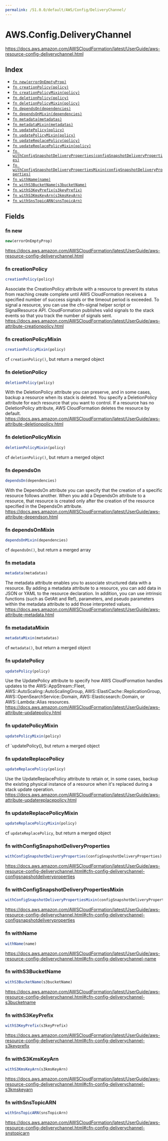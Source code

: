 ```yaml
---
permalink: /51.0.0/default/AWS/Config/DeliveryChannel/
---
```


# AWS.Config.DeliveryChannel

https://docs.aws.amazon.com/AWSCloudFormation/latest/UserGuide/aws-resource-config-deliverychannel.html

## Index

* [`fn new(errorOnEmptyProp)`](#fn-new)
* [`fn creationPolicy(policy)`](#fn-creationpolicy)
* [`fn creationPolicyMixin(policy)`](#fn-creationpolicymixin)
* [`fn deletionPolicy(policy)`](#fn-deletionpolicy)
* [`fn deletionPolicyMixin(policy)`](#fn-deletionpolicymixin)
* [`fn dependsOn(dependencies)`](#fn-dependson)
* [`fn dependsOnMixin(dependencies)`](#fn-dependsonmixin)
* [`fn metadata(metadatas)`](#fn-metadata)
* [`fn metadataMixin(metadatas)`](#fn-metadatamixin)
* [`fn updatePolicy(policy)`](#fn-updatepolicy)
* [`fn updatePolicyMixin(policy)`](#fn-updatepolicymixin)
* [`fn updateReplacePolicy(policy)`](#fn-updatereplacepolicy)
* [`fn updateReplacePolicyMixin(policy)`](#fn-updatereplacepolicymixin)
* [`fn withConfigSnapshotDeliveryProperties(configSnapshotDeliveryProperties)`](#fn-withconfigsnapshotdeliveryproperties)
* [`fn withConfigSnapshotDeliveryPropertiesMixin(configSnapshotDeliveryProperties)`](#fn-withconfigsnapshotdeliverypropertiesmixin)
* [`fn withName(name)`](#fn-withname)
* [`fn withS3BucketName(s3bucketName)`](#fn-withs3bucketname)
* [`fn withS3KeyPrefix(s3keyPrefix)`](#fn-withs3keyprefix)
* [`fn withS3KmsKeyArn(s3kmsKeyArn)`](#fn-withs3kmskeyarn)
* [`fn withSnsTopicARN(snsTopicArn)`](#fn-withsnstopicarn)

## Fields

### fn new

```ts
new(errorOnEmptyProp)
```

https://docs.aws.amazon.com/AWSCloudFormation/latest/UserGuide/aws-resource-config-deliverychannel.html

### fn creationPolicy

```ts
creationPolicy(policy)
```

Associate the CreationPolicy attribute with a resource to prevent its status from reaching create complete until AWS CloudFormation receives a specified number of success signals or the timeout period is exceeded. To signal a resource, you can use the cfn-signal helper script or SignalResource API. CloudFormation publishes valid signals to the stack events so that you track the number of signals sent. 
https://docs.aws.amazon.com/AWSCloudFormation/latest/UserGuide/aws-attribute-creationpolicy.html

### fn creationPolicyMixin

```ts
creationPolicyMixin(policy)
```

cf `creationPolicy()`, but return a merged object

### fn deletionPolicy

```ts
deletionPolicy(policy)
```

With the DeletionPolicy attribute you can preserve, and in some cases, backup a resource when its stack is deleted. You specify a DeletionPolicy attribute for each resource that you want to control. If a resource has no DeletionPolicy attribute, AWS CloudFormation deletes the resource by default. 
https://docs.aws.amazon.com/AWSCloudFormation/latest/UserGuide/aws-attribute-deletionpolicy.html

### fn deletionPolicyMixin

```ts
deletionPolicyMixin(policy)
```

cf `deletionPolicy()`, but return a merged object

### fn dependsOn

```ts
dependsOn(dependencies)
```

With the DependsOn attribute you can specify that the creation of a specific resource follows another. When you add a DependsOn attribute to a resource, that resource is created only after the creation of the resource specified in the DependsOn attribute. 
https://docs.aws.amazon.com/AWSCloudFormation/latest/UserGuide/aws-attribute-dependson.html

### fn dependsOnMixin

```ts
dependsOnMixin(dependencies)
```

cf `dependsOn()`, but return a merged array

### fn metadata

```ts
metadata(metadatas)
```

The metadata attribute enables you to associate structured data with a resource. By adding a metadata attribute to a resource, you can add data in JSON or YAML to the resource declaration. In addition, you can use intrinsic functions (such as GetAtt and Ref), parameters, and pseudo parameters within the metadata attribute to add those interpreted values. 
https://docs.aws.amazon.com/AWSCloudFormation/latest/UserGuide/aws-attribute-metadata.html

### fn metadataMixin

```ts
metadataMixin(metadatas)
```

cf `metadata()`, but return a merged object

### fn updatePolicy

```ts
updatePolicy(policy)
```

Use the UpdatePolicy attribute to specify how AWS CloudFormation handles updates to the AWS::AppStream::Fleet, AWS::AutoScaling::AutoScalingGroup, AWS::ElastiCache::ReplicationGroup, AWS::OpenSearchService::Domain, AWS::Elasticsearch::Domain, or AWS::Lambda::Alias resources. 
https://docs.aws.amazon.com/AWSCloudFormation/latest/UserGuide/aws-attribute-updatepolicy.html

### fn updatePolicyMixin

```ts
updatePolicyMixin(policy)
```

cf `updatePolicy(), but return a merged object

### fn updateReplacePolicy

```ts
updateReplacePolicy(policy)
```

Use the UpdateReplacePolicy attribute to retain or, in some cases, backup the existing physical instance of a resource when it's replaced during a stack update operation. 
https://docs.aws.amazon.com/AWSCloudFormation/latest/UserGuide/aws-attribute-updatereplacepolicy.html

### fn updateReplacePolicyMixin

```ts
updateReplacePolicyMixin(policy)
```

cf `updateReplacePolicy`, but return a merged object

### fn withConfigSnapshotDeliveryProperties

```ts
withConfigSnapshotDeliveryProperties(configSnapshotDeliveryProperties)
```

https://docs.aws.amazon.com/AWSCloudFormation/latest/UserGuide/aws-resource-config-deliverychannel.html#cfn-config-deliverychannel-configsnapshotdeliveryproperties

### fn withConfigSnapshotDeliveryPropertiesMixin

```ts
withConfigSnapshotDeliveryPropertiesMixin(configSnapshotDeliveryProperties)
```

https://docs.aws.amazon.com/AWSCloudFormation/latest/UserGuide/aws-resource-config-deliverychannel.html#cfn-config-deliverychannel-configsnapshotdeliveryproperties

### fn withName

```ts
withName(name)
```

https://docs.aws.amazon.com/AWSCloudFormation/latest/UserGuide/aws-resource-config-deliverychannel.html#cfn-config-deliverychannel-name

### fn withS3BucketName

```ts
withS3BucketName(s3bucketName)
```

https://docs.aws.amazon.com/AWSCloudFormation/latest/UserGuide/aws-resource-config-deliverychannel.html#cfn-config-deliverychannel-s3bucketname

### fn withS3KeyPrefix

```ts
withS3KeyPrefix(s3keyPrefix)
```

https://docs.aws.amazon.com/AWSCloudFormation/latest/UserGuide/aws-resource-config-deliverychannel.html#cfn-config-deliverychannel-s3keyprefix

### fn withS3KmsKeyArn

```ts
withS3KmsKeyArn(s3kmsKeyArn)
```

https://docs.aws.amazon.com/AWSCloudFormation/latest/UserGuide/aws-resource-config-deliverychannel.html#cfn-config-deliverychannel-s3kmskeyarn

### fn withSnsTopicARN

```ts
withSnsTopicARN(snsTopicArn)
```

https://docs.aws.amazon.com/AWSCloudFormation/latest/UserGuide/aws-resource-config-deliverychannel.html#cfn-config-deliverychannel-snstopicarn